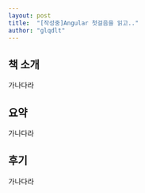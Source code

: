 ```yaml
---
layout: post
title:  "[작성중]Angular 첫걸음을 읽고.."
author: "glqdlt"
---
```



## 책 소개

가나다라

## 요약

가나다라

## 후기

가나다라